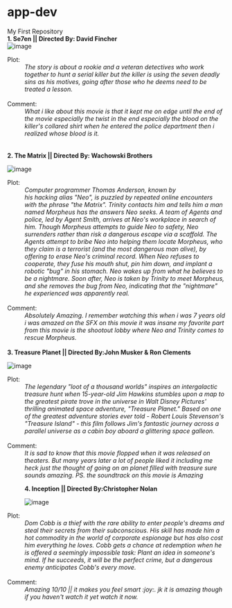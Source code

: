 # app-dev
My First Repository
<br>
<b>1. Se7en || Directed By: David Fincher</b>
<br>
![image](https://user-images.githubusercontent.com/102843107/206891966-054a378d-cdba-48ed-a48b-fdca31bf96ce.png)
<dt>Plot:</dt>
<dd><i>The story is about a rookie and a veteran detectives who work together to hunt a serial killer but the killer is using the seven deadly sins as his motives, going after those who he deems need to be treated a lesson.</i></dd>
<br>
<dt>Comment:</dt>
<dd><i>What i like about this movie is that it kept me on edge until the end of the movie especially the twist in the end especially the blood on the killer's collared shirt when he entered the police department then i realized whose blood is it.</i></dd>
<br></br>
<b>2. The Matrix || Directed By: Wachowski Brothers</b>

![image](https://user-images.githubusercontent.com/102843107/206891944-69309a15-37b0-47cb-b4ce-d0a73cbe055f.png)
<dt>Plot:</dt>
<dd><i>Computer programmer Thomas Anderson, known by his hacking alias "Neo", is puzzled by repeated online encounters with the phrase "the Matrix". Trinity contacts him and tells him a man named Morpheus has the answers Neo seeks. A team of Agents and police, led by Agent Smith, arrives at Neo's workplace in search of him. Though Morpheus attempts to guide Neo to safety, Neo surrenders rather than risk a dangerous escape via a scaffold. The Agents attempt to bribe Neo into helping them locate Morpheus, who they claim is a terrorist (and the most dangerous man alive), by offering to erase Neo's criminal record. When Neo refuses to cooperate, they fuse his mouth shut, pin him down, and implant a robotic "bug" in his stomach. Neo wakes up from what he believes to be a nightmare. Soon after, Neo is taken by Trinity to meet Morpheus, and she removes the bug from Neo, indicating that the "nightmare" he experienced was apparently real.</i></dd>
<br>
<dt>Comment:</dt>
<dd><i>Absolutely Amazing. I remember watching this when i was 7 years old i was amazed on the SFX on this movie it was insane my favorite part from this movie is the shootout lobby where Neo and Trinity comes to rescue Morpheus.</i></dd>
<br>
<b>3. Treasure Planet || Directed By:John Musker & Ron Clements</b>

![image](https://user-images.githubusercontent.com/102843107/206892226-56fec232-e44b-4897-9a59-4ad735f4cbce.png)

<dt>Plot:</dt>
<dd><i>The legendary "loot of a thousand worlds" inspires an intergalactic treasure hunt when 15-year-old Jim Hawkins stumbles upon a map to the greatest pirate trove in the universe in Walt Disney Pictures' thrilling animated space adventure, "Treasure Planet." Based on one of the greatest adventure stories ever told - Robert Louis Stevenson's "Treasure Island" - this film follows Jim's fantastic journey across a parallel universe as a cabin boy aboard a glittering space galleon.</i></dd>
<br>
<dt>Comment:</dt>
<dd><i>It is sad to know that this movie flopped when it was released on theaters. But many years later a lot of people liked it including me  heck just the thought of going on an planet filled with treasure sure sounds amazing. PS. the soundtrack on this movie is Amazing</i></
<br>
 
  
<b>4. Inception || Directed By:Christopher Nolan</b>

![image](https://user-images.githubusercontent.com/102843107/206892800-88dcde99-69cb-4995-a1ce-38ba40c41d72.png)

<dt>Plot:</dt>
<dd><i>Dom Cobb is a thief with the rare ability to enter people's dreams and steal their secrets from their subconscious. His skill has made him a hot commodity in the world of corporate espionage but has also cost him everything he loves. Cobb gets a chance at redemption when he is offered a seemingly impossible task: Plant an idea in someone's mind. If he succeeds, it will be the perfect crime, but a dangerous enemy anticipates Cobb's every move.</i></dd>
<br>
<dt>Comment:</dt>
<dd><i>Amazing 10/10 || it makes you feel smart :joy:. jk it is amazing though if you haven't watch it yet watch it now.</i></
